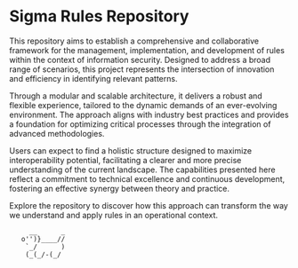 # Sigma Rules Repository

This repository aims to establish a comprehensive and collaborative framework for the management, implementation, and development of rules within the context of information security. Designed to address a broad range of scenarios, this project represents the intersection of innovation and efficiency in identifying relevant patterns.

Through a modular and scalable architecture, it delivers a robust and flexible experience, tailored to the dynamic demands of an ever-evolving environment. The approach aligns with industry best practices and provides a foundation for optimizing critical processes through the integration of advanced methodologies.

Users can expect to find a holistic structure designed to maximize interoperability potential, facilitating a clearer and more precise understanding of the current landscape. The capabilities presented here reflect a commitment to technical excellence and continuous development, fostering an effective synergy between theory and practice.

Explore the repository to discover how this approach can transform the way we understand and apply rules in an operational context.

         __      _
       o'')}____//
        `_/      )
        (_(_/-(_/

